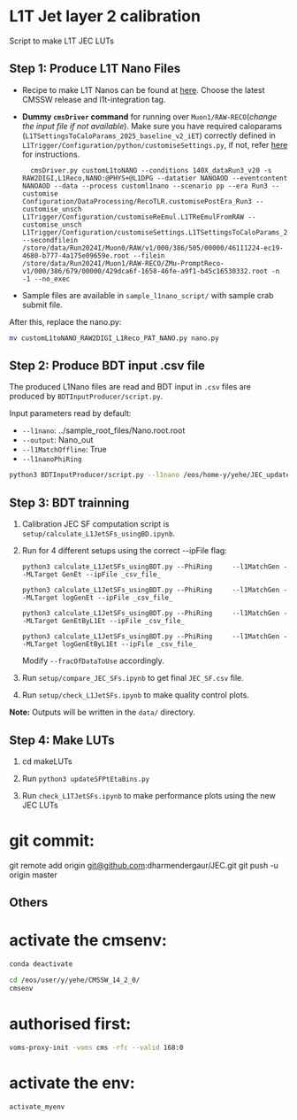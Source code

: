 # L1T Jet layer 2 calibration

Script to make L1T JEC LUTs

## Step 1: Produce L1T Nano Files

- Recipe to make L1T Nanos can be found at [here](https://github.com/cms-sw/cmssw/tree/master/DPGAnalysis/L1TNanoAOD). Choose the latest CMSSW release and l1t-integration tag.

- **Dummy `cmsDriver` command** for running over `Muon1/RAW-RECO`(_change the input file if not available_). Make sure you have required caloparams (`L1TSettingsToCaloParams_2025_baseline_v2_iET`) correctly defined in `L1Trigger/Configuration/python/customiseSettings.py`, if not, refer [here](https://indico.cern.ch/event/1504117/) for instructions.

        cmsDriver.py customL1toNANO --conditions 140X_dataRun3_v20 -s RAW2DIGI,L1Reco,NANO:@PHYS+@L1DPG --datatier NANOAOD --eventcontent NANOAOD --data --process customl1nano --scenario pp --era Run3 --customise Configuration/DataProcessing/RecoTLR.customisePostEra_Run3 --customise_unsch L1Trigger/Configuration/customiseReEmul.L1TReEmulFromRAW --customise_unsch L1Trigger/Configuration/customiseSettings.L1TSettingsToCaloParams_2025_baseline_v2_iET --secondfilein /store/data/Run2024I/Muon0/RAW/v1/000/386/505/00000/46111224-ec19-4680-b777-4a175e09659e.root --filein /store/data/Run2024I/Muon1/RAW-RECO/ZMu-PromptReco-v1/000/386/679/00000/429dca6f-1658-46fe-a9f1-b45c16530332.root -n -1 --no_exec

- Sample files are available in `sample_l1nano_script/` with sample crab submit file.

After this, replace the nano.py:
```bash
mv customL1toNANO_RAW2DIGI_L1Reco_PAT_NANO.py nano.py
```

## Step 2: Produce BDT input .csv file

The produced L1Nano files are read and BDT input in `.csv` files are produced by `BDTInputProducer/script.py`.

Input parameters read by default:

- `--l1nano`: ../sample_root_files/Nano.root.root
- `--output`: Nano_out
- `--l1MatchOffline`: True
- `--l1nanoPhiRing`

```bash
python3 BDTInputProducer/script.py --l1nano /eos/home-y/yehe/JEC_updates/sample_root_files/Nano.root
```
## Step 3: BDT trainning

1.  Calibration JEC SF computation script is `setup/calculate_L1JetSFs_usingBD.ipynb`.
2.  Run for 4 different setups using the correct --ipFile flag:

        python3 calculate_L1JetSFs_usingBDT.py --PhiRing     --l1MatchGen --MLTarget GenEt --ipFile _csv_file_

        python3 calculate_L1JetSFs_usingBDT.py --PhiRing     --l1MatchGen --MLTarget logGenEt --ipFile _csv_file_

        python3 calculate_L1JetSFs_usingBDT.py --PhiRing     --l1MatchGen --MLTarget GenEtByL1Et --ipFile _csv_file_

        python3 calculate_L1JetSFs_usingBDT.py --PhiRing     --l1MatchGen --MLTarget logGenEtByL1Et --ipFile _csv_file_

    Modify `--fracOfDataToUse` accordingly.

3.  Run `setup/compare_JEC_SFs.ipynb` to get final `JEC_SF.csv` file.

4.  Run `setup/check_L1JetSFs.ipynb` to make quality control plots.

**Note:** Outputs will be written in the `data/` directory.

## Step 4: Make LUTs

1. cd makeLUTs

2. Run `python3 updateSFPtEtaBins.py`

3. Run `check_L1TJetSFs.ipynb` to make performance plots using the new JEC LUTs

# git commit:

git remote add origin git@github.com:dharmendergaur/JEC.git
git push -u origin master

## Others
# activate the cmsenv:
```bash
conda deactivate
```

```bash
cd /eos/user/y/yehe/CMSSW_14_2_0/
cmsenv
```
# authorised first:
```bash
voms-proxy-init -voms cms -rfc --valid 168:0
```

# activate the env:
```bash
activate_myenv
```
